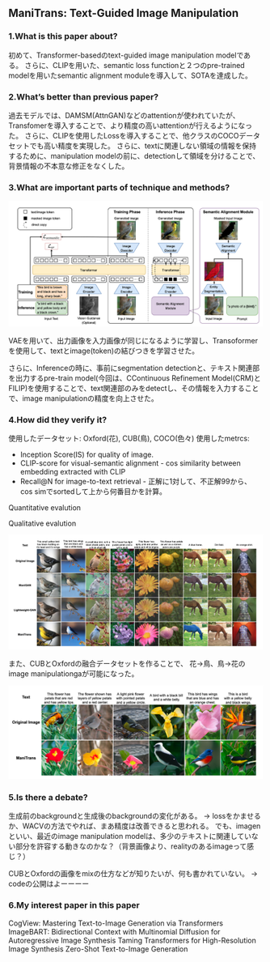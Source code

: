 ## ManiTrans: Text-Guided Image Manipulation

### 1.What is this paper about?

初めて、Transformer-basedのtext-guided image manipulation modelである。
さらに、CLIPを用いた、semantic loss functionと２つのpre-trained modelを用いたsemantic alignment moduleを導入して、SOTAを達成した。


### 2.What’s better than previous paper?

過去モデルでは、DAMSM(AttnGAN)などのattentionが使われていたが、Transfomerを導入することで、より精度の高いattentionが行えるようになった。
さらに、CLIPを使用したLossを導入することで、他クラスのCOCOデータセットでも高い精度を実現した。
さらに、textに関連しない領域の情報を保持するために、manipulation modelの前に、detectionして領域を分けることで、背景情報の不本意な修正をなくした。

### 3.What are important parts of technique and methods?

![compare](detail/img/ManiTrans_model.png) 

VAEを用いて、出力画像を入力画像が同じになるように学習し、Transoformerを使用して、textとimage(token)の結びつきを学習させた。

さらに、Inferenceの時に、事前にsegmentation detectionと、テキスト関連部を出力するpre-train model(今回は、CContinuous Refinement Model(CRM)とFILIP)を使用することで、text関連部のみをdetectし、その情報を入力することで、image manipulationの精度を向上させた。

### 4.How did they verify it?

使用したデータセット: Oxford(花), CUB(鳥), COCO(色々)
使用したmetrcs:
- Inception Score(IS) for quality of image.
- CLIP-score for visual-semantic alignment - cos similarity between embedding extracted with CLIP
- Recall@N for image-to-text retrieval - 正解に1対して、不正解99から、cos simでsortedして上から何番目かを計算。

Quantitative evalution


Qualitative evalution

![compare](detail/img/ManiTrans_quality.png) 

また、CUBとOxfordの融合データセットを作ることで、
花→鳥、鳥→花のimage manipulationgaが可能になった。

![compare](detail/img/ManiTrans_quality_change.png) 

### 5.Is there a debate?

生成前のbackgroundと生成後のbackgroundの変化がある。
→ lossをかませるか、WACVの方法でやれば、まあ精度は改善できると思われる。
でも、imagenといい、最近のimage manipulation modelは、多少のテキストに関連していない部分を許容する動きなのかな？（背景画像より、realityのあるimageって感じ？）

CUBとOxfordの画像をmixの仕方などが知りたいが、何も書かれていない。
→ codeの公開はよーーーー

### 6.My interest paper in this paper
CogView: Mastering Text-to-Image Generation via Transformers
ImageBART: Bidirectional Context with Multinomial Diffusion for Autoregressive Image Synthesis
Taming Transformers for High-Resolution Image Synthesis
Zero-Shot Text-to-Image Generation